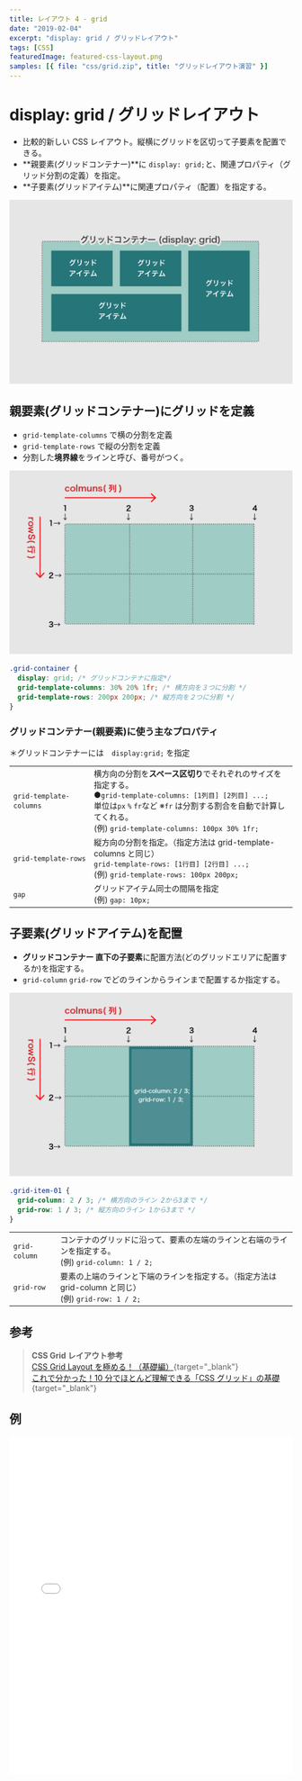 ```yaml
---
title: レイアウト 4 - grid
date: "2019-02-04"
excerpt: "display: grid / グリッドレイアウト"
tags: [CSS]
featuredImage: featured-css-layout.png
samples: [{ file: "css/grid.zip", title: "グリッドレイアウト演習" }]
---
```


# display: grid / グリッドレイアウト

- 比較的新しい CSS レイアウト。縦横にグリッドを区切って子要素を配置できる。
- **親要素(グリッドコンテナー)**に `display: grid;`と、関連プロパティ（グリッド分割の定義）を指定。
- **子要素(グリッドアイテム)**に関連プロパティ（配置）を指定する。

![grid](./fig_c_09.png)

## 親要素(グリッドコンテナー)にグリッドを定義

- `grid-template-columns` で横の分割を定義
- `grid-template-rows` で縦の分割を定義
- 分割した**境界線**をラインと呼び、番号がつく。

![columns/rows](./fig_c_09_2.png)

```css
.grid-container {
  display: grid; /* グリッドコンテナに指定*/
  grid-template-columns: 30% 20% 1fr; /* 横方向を３つに分割 */
  grid-template-rows: 200px 200px; /* 縦方向を２つに分割 */
}
```

### グリッドコンテナー(親要素)に使う主なプロパティ

＊グリッドコンテナーには　`display:grid;` を指定

|                         |                                                                                                                                                                                                                                           |
| :---------------------- | ----------------------------------------------------------------------------------------------------------------------------------------------------------------------------------------------------------------------------------------- |
| `grid-template-columns` | 横方向の分割を**スペース区切り**でそれぞれのサイズを指定する。<br>●`grid-template-columns: [1列目] [2列目] ...;` <br>単位は`px` `%` `fr`など ※`fr` は分割する割合を自動で計算してくれる。<br>(例) `grid-template-columns: 100px 30% 1fr;` |
| `grid-template-rows`    | 縦方向の分割を指定。（指定方法は grid-template-columns と同じ）<br>`grid-template-rows: [1行目] [2行目] ...;`<br>(例) `grid-template-rows: 100px 200px;`                                                                                  |
| `gap`                   | グリッドアイテム同士の間隔を指定<br>(例) `gap: 10px;`                                                                                                                                                                                     |

## 子要素(グリッドアイテム)を配置

- **グリッドコンテナー 直下の子要素**に配置方法(どのグリッドエリアに配置するか)を指定する。
- `grid-column` `grid-row` でどのラインからラインまで配置するか指定する。

![columns/rows](./fig_c_09_3.png)

```css
.grid-item-01 {
  grid-column: 2 / 3; /* 横方向のライン 2から3まで */
  grid-row: 1 / 3; /* 縦方向のライン 1から3まで */
}
```

|               |                                                                                                          |
| :------------ | -------------------------------------------------------------------------------------------------------- |
| `grid-column` | コンテナのグリッドに沿って、要素の左端のラインと右端のラインを指定する。<br>(例) `grid-column: 1 / 2;`   |
| `grid-row`    | 要素の上端のラインと下端のラインを指定する。（指定方法は grid-column と同じ）<br>(例) `grid-row: 1 / 2;` |

## 参考

> **CSS Grid レイアウト参考**  
> [CSS Grid Layout を極める！（基礎編）](https://qiita.com/kura07/items/e633b35e33e43240d363){target="\_blank"}  
> [これで分かった！10 分でほとんど理解できる「CSS グリッド」の基礎](https://ferret-plus.com/8351){target="\_blank"}

## 例

<iframe height="600" style="width: 100%;" scrolling="no" title="css grid - example" src="//codepen.io/RsakaiForEducation/embed/GBgpzg/?height=265&theme-id=dark&default-tab=css,result" frameborder="no" allowtransparency="true" allowfullscreen="true">
  See the Pen <a href='https://codepen.io/RsakaiForEducation/pen/GBgpzg/'>css grid - example</a> by R Sakai
  (<a href='https://codepen.io/RsakaiForEducation'>@RsakaiForEducation</a>) on <a href='https://codepen.io'>CodePen</a>.
</iframe>
